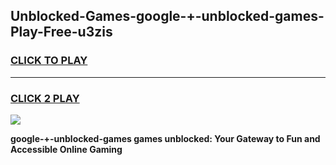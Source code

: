 
## Unblocked-Games-google-+-unblocked-games-Play-Free-u3zis
<h3>
<a href="https://premium76.site?title=google-+-unblocked-games&ref=10A">CLICK TO PLAY</a></h3>
<hr>

<h3>
<a href="https://premium76.site?title=google-+-unblocked-games&ref=10A">CLICK 2 PLAY</a>
  
</h3>

<a href="https://premium76.site?title=google-+-unblocked-games&ref=10A"><img src="https://clearcache.store/games.png"></a>


**google-+-unblocked-games games unblocked: Your Gateway to Fun and Accessible Online Gaming**
